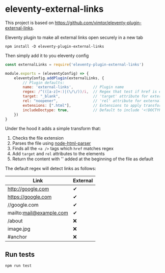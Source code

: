# eleventy-external-links

This project is based on https://github.com/vimtor/eleventy-plugin-external-links.

Eleventy plugin to make all external links open securely in a new tab

```shell script
npm install -D eleventy-plugin-external-links
```

Then simply add it to you eleventy config

```js
const externalLinks = require('eleventy-plugin-external-links')

module.exports = (eleventyConfig) => {
    eleventyConfig.addPlugin(externalLinks, {
        // Plugin defaults:
        name: 'external-links',         // Plugin name
        regex: /^(([a-z]+:)|(\/\/))/i,  // Regex that test if href is external
        target: "_blank",               // 'target' attribute for external links
        rel: "noopener",                // 'rel' attribute for external links
        extensions: [".html"],          // Extensions to apply transform to
        includeDoctype: true,           // Default to include '<!DOCTYPE html>' at the beginning of the file
    })
}
```

Under the hood it adds a simple transform that:

1. Checks the file extension
2. Parses the file using [node-html-parser](https://www.npmjs.com/package/node-html-parser)
3. Finds all the `<a />` tags which `href` matches regex
4. Add `target` and `rel` attributes to the elements
5. Return the content with '<!DOCTYPE html>' added at the beginning of the file as default

The default regex will detect links as follows:

| Link | External |
| ---- | -------- |
| http://google.com | ✔ |
| https://google.com | ✔ |
| //google.com | ✔ |
| mailto:mail@example.com | ✔ |
| /about |  ❌ |
| image.jpg |  ❌ |
| #anchor |  ❌ |

## Run tests

```shell
npm run test
```